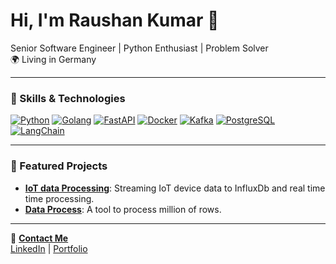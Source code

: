 # Hi, I'm Raushan Kumar 👋

Senior Software Engineer | Python Enthusiast | Problem Solver  
🌍 Living in Germany 

---

### 🚀 Skills & Technologies

[![Python](https://img.shields.io/badge/-Python-3776AB?style=flat-square&logo=python&logoColor=white)](https://www.python.org/)
[![Golang](https://img.shields.io/badge/-Golang-00ADD8?style=flat-square&logo=go&logoColor=white)](https://go.dev/)
[![FastAPI](https://img.shields.io/badge/-FastAPI-009688?style=flat-square&logo=fastapi&logoColor=white)](https://fastapi.tiangolo.com/)
[![Docker](https://img.shields.io/badge/-Docker-2496ED?style=flat-square&logo=docker&logoColor=white)](https://www.docker.com/)
[![Kafka](https://img.shields.io/badge/-Kafka-231F20?style=flat-square&logo=apache-kafka&logoColor=white)](https://kafka.apache.org/)
[![PostgreSQL](https://img.shields.io/badge/-PostgreSQL-336791?style=flat-square&logo=postgresql&logoColor=white)](https://www.postgresql.org/)
[![LangChain](https://img.shields.io/badge/-LangChain-000000?style=flat-square&logo=python&logoColor=white)](https://langchain.com/)

---

### 🌟 Featured Projects
- **[IoT data Processing](https://github.com/raushan-in/iot-data-streaming)**: Streaming IoT device data to InfluxDb and real time time processing.
- **[Data Process](https://github.com/raushan-in/data_process)**: A tool to process million of rows.

---

📧 **[Contact Me](mailto:raushan.k.de@gmail.com)**  
[LinkedIn](https://www.linkedin.com/in/raushan-in/) | [Portfolio](https://raushan.tech)
